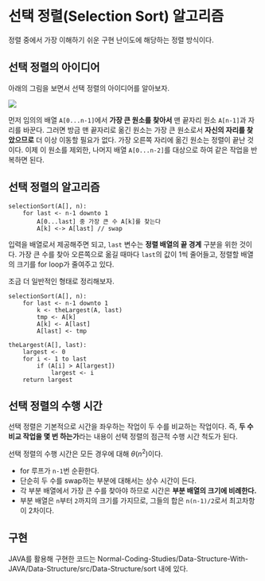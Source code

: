 # 선택 정렬(Selection Sort) 알고리즘
정렬 중에서 가장 이해하기 쉬운 구현 난이도에 해당하는 정렬 방식이다.

## 선택 정렬의 아이디어

아래의 그림을 보면서 선택 정렬의 아이디어를 알아보자.

![](https://velog.velcdn.com/images/aoi-aoba/post/d8136e71-abde-4ac2-ad78-6b7fa7efc365/image.png)

먼저 임의의 배열 `A[0...n-1]`에서 **가장 큰 원소를 찾아서** 맨 끝자리 원소 `A[n-1]`과 자리를 바꾼다.
그러면 방금 맨 끝자리로 옮긴 원소는 가장 큰 원소로서 **자신의 자리를 찾았으므로** 더 이상 이동할
필요가 없다. 가장 오른쪽 자리에 옮긴 원소는 정렬이 끝난 것이다. 이제 이 원소를 제외한, 나머지 배열
`A[0...n-2]`를 대상으로 하여 같은 작업을 반복하면 된다.


## 선택 정렬의 알고리즘
```
selectionSort(A[], n):
    for last <- n-1 downto 1
        A[0...last] 중 가장 큰 수 A[k]를 찾는다
        A[k] <-> A[last] // swap
```
입력을 배열로서 제공해주면 되고, `last` 변수는 **정렬 배열의 끝 경계** 구분을 위한 것이다. 가장
큰 수를 찾아 오른쪽으로 옮길 때마다 `last`의 값이 1씩 줄어들고, 정렬할 배열의 크기를 for loop가
줄여주고 있다.

조금 더 일반적인 형태로 정리해보자.
```
selectionSort(A[], n):
    for last <- n-1 downto 1
        k <- theLargest(A, last)
        tmp <- A[k]
        A[k] <- A[last]
        A[last] <- tmp
        
theLargest(A[], last):
    largest <- 0
    for i <- 1 to last
        if (A[i] > A[largest])
            largest <- i
    return largest
```


## 선택 정렬의 수행 시간
선택 정렬은 기본적으로 시간을 좌우하는 작업이 두 수를 비교하는 작업이다. 즉, **두 수 비교 작업을
몇 번 하는가**&ZeroWidthSpace;라는 내용이 선택 정렬의 점근적 수행 시간 척도가 된다.

선택 정렬의 수행 시간은 모든 경우에 대해 $\theta(n^2)$이다.
- for 루프가 `n-1`번 순환한다.
- 단순히 두 수를 swap하는 부분에 대해서는 상수 시간이 든다.
- 각 부분 배열에서 가장 큰 수를 찾아야 하므로 시간은 **부분 배열의 크기에 비례한다.**
- 부분 배열은 `n`부터 `2`까지의 크기를 가지므로, 그들의 합은 `n(n-1)/2`로서 최고차항이 2차이다.


## 구현
JAVA를 활용해 구현한 코드는 Normal-Coding-Studies/Data-Structure-With-JAVA/Data-Structure/src/Data-Structure/sort 내에 있다.